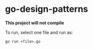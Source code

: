 # go-design-patterns

**This project will not compile**

To run, select one file and run as:

```
go run <file>.go
```